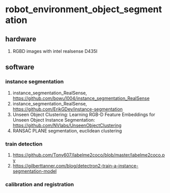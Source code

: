 # robot_environment_object_segmentation
## hardware
1. RGBD images with intel realsense D435I

## software
### instance segmentation
1. instance_segmentation_RealSense, https://github.com/bowu1004/instance_segmentation_RealSense
2. instance_segmentation_RealSense, https://github.com/ErikGDev/instance-segmentation
3. Unseen Object Clustering: Learning RGB-D Feature Embeddings for Unseen Object Instance Segmentation: https://github.com/NVlabs/UnseenObjectClustering
4. RANSAC PLANE segmentation, euclidean clustering

### train detection
1. https://github.com/Tony607/labelme2coco/blob/master/labelme2coco.py
2. https://gilberttanner.com/blog/detectron2-train-a-instance-segmentation-model

### calibration and registration 
